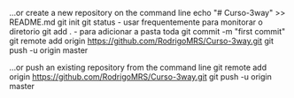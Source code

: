 
…or create a new repository on the command line
echo "# Curso-3way" >> README.md
git init
git status - usar frequentemente para monitorar o diretorio
git add . - para adicionar a pasta toda
git commit -m "first commit"
git remote add origin https://github.com/RodrigoMRS/Curso-3way.git
git push -u origin master


…or push an existing repository from the command line
git remote add origin https://github.com/RodrigoMRS/Curso-3way.git
git push -u origin master